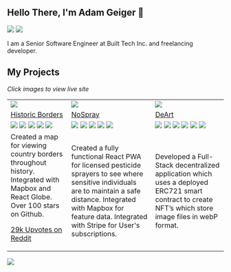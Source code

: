## Hello There, I'm Adam Geiger 🕺

<a href="https://www.linkedin.com/in/agthatsme/"><img src="https://img.shields.io/badge/LinkedIn-agthatsme-0077B5?style=flat&logo=linkedin&logoColor=white"></img></a>
<a href="https://dev.to/nrgapple"><img src="https://img.shields.io/badge/dev.to-0A0A0A?style=flat&logo=devdotto&logoColor=white"></img></a>

I am a Senior Software Engineer at Built Tech Inc. and freelancing developer.

## My Projects

<i>Click images to view live site</i>

<table>
<tr>
<td>
<a href="https://historicborders.app">
<img src="https://i.imgur.com/yDcFDvT.png">
</img>
</a>
</td>
<td>
<a href="https://nospray.us">
<img src="https://i.imgur.com/PUvEiv8.png">
</img>
</a>
</td>
<td>
<a href="https://deart.vercel.app/">
<img src="https://i.imgur.com/o5o1Dbc.png">
</img>
</a>
</td>
</tr>
<tr>
<td>
<a href="https://github.com/nrgapple/historic-country-borders-app">Historic Borders</a>
</td>
<td>
<a href="https://github.com/albatross-apps/pest-ui">
NoSpray
</a>
</td>
<td>
<a href="https://github.com/nrgapple/crypto-canvas-fe">
DeArt
</a>
</td>
</tr>

<tr>
<td>
<img src="https://img.shields.io/badge/-React-333333?style=flat&logo=react"></img>
<img src="https://img.shields.io/badge/Next-black?style=flat&logo=next.js&logoColor=white"></img>
<img src="https://img.shields.io/badge/typescript-%23007ACC.svg?style=flat&logo=typescript&logoColor=white"></img>
<img src="https://img.shields.io/badge/-Mapbox%20-red?style=flat"></img>
<img src="https://img.shields.io/badge/-Geojson%20-green?style=flat"></img>

</td>
<td>
<img src="https://img.shields.io/badge/-React-333333?style=flat&logo=react"></img>
<img src="https://img.shields.io/badge/typescript-%23007ACC.svg?style=flat&logo=typescript&logoColor=white"></img>
<img src="https://img.shields.io/badge/Ionic-3880FF?style=flat&logo=ionic&logoColor=white"></img>
<img src="https://img.shields.io/badge/-Stripe-blue?style=flat"></img>
<img src="https://img.shields.io/badge/-Mapbox%20-red?style=flat"></img>
</td>
<td>
<img src="https://img.shields.io/badge/-React-333333?style=flat&logo=react"></img>
<img src="https://img.shields.io/badge/Next-black?style=flat&logo=next.js&logoColor=white"></img>
<img src="https://img.shields.io/badge/Next-black?style=flat&logo=next.js&logoColor=white"></img>
<img src="https://img.shields.io/badge/typescript-%23007ACC.svg?style=flat&logo=typescript&logoColor=white"></img>
<img src="https://img.shields.io/badge/Solidity-e6e6e6?style=flat&logo=solidity&logoColor=black"></img>
<img src="https://img.shields.io/badge/Chakra--UI-319795?style=flat&logo=chakra-ui&logoColor=white"></img>
</td>
</tr>

<tr>
<td>
Created a map for viewing country borders throughout history. Integrated with Mapbox and React Globe. Over 100 stars on Github.

<a href="https://www.reddit.com/r/dataisbeautiful/comments/l52krh/an_app_i_made_for_visualizing_country_borders/">29k Upvotes on Reddit</a>

</td>
<td>
Created a fully functional React PWA for licensed pesticide sprayers to see where sensitive individuals are to maintain a safe distance. Integrated with Mapbox for feature data. Integrated with Stripe for User's subscriptions.
</td>
<td>
Developed a Full-Stack decentralized application which uses a deployed ERC721 smart contract to create NFT’s which store image files in webP format.
</td>
</tr>
</table>

<img src="https://github-readme-stats.vercel.app/api?username=nrgapple"></img>
